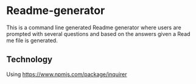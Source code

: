 # Readme-generator
This is a command line generated Readme generator where users are prompted with several questions and based on the answers given a Read me file is generated.

## Technology
Using https://www.npmjs.com/package/inquirer
